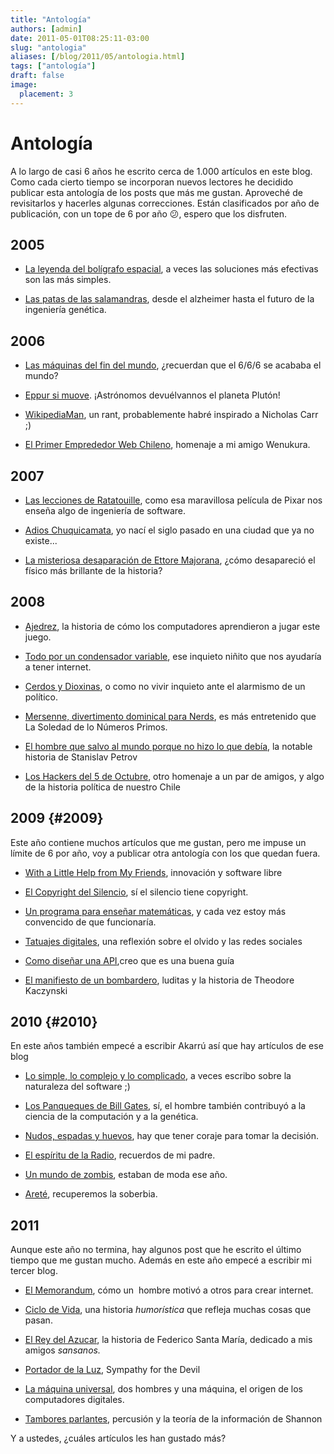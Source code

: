 ```yaml
---
title: "Antología"
authors: [admin]
date: 2011-05-01T08:25:11-03:00
slug: "antologia"
aliases: [/blog/2011/05/antologia.html]
tags: ["antología"]
draft: false
image:
  placement: 3
---
```


# Antología 

A lo largo de casi 6 años he escrito cerca de 1.000 artículos en este
blog. Como cada cierto tiempo se incorporan nuevos lectores he decidido
publicar esta antología de los posts que más me gustan. Aproveché de
revisitarlos y hacerles algunas correcciones. Están clasificados por año
de publicación, con un tope de 6 por año :confused:, espero que los disfruten.

## **2005**

-   [La leyenda del bolígrafo espacial](/blog/2005/08/la-leyenda-del-boligrafo-espacial.html),  a veces las soluciones más efectivas son las más simples.

-   [Las patas de las salamandras](/blog/2005/11/las-patas-de-las-salamandras.html), desde el alzheimer hasta el futuro de la ingeniería genética.

## **2006** 

-   [Las máquinas del fin del mundo](/blog/2006/04/las-maquinas-del-fin-del-mundo.html),  ¿recuerdan que el 6/6/6 se acababa el mundo?

-   [Eppur si muove](/blog/2006/08/eppur-si-muove.html). ¡Astrónomos devuélvannos el planeta Plutón!

-   [WikipediaMan](/blog/2006/10/wikipediaman-o-el-surgimiento-del-nuevo-pedante-seudo-intelectual.html),
    un rant, probablemente habré inspirado a Nicholas Carr ;)

-   [El Primer Emprededor Web Chileno](/blog/2006/12/el-primer-emprendedor-web-chileno.html), homenaje a mi amigo Wenukura.

## **2007**
-   [Las lecciones de Ratatouille](/blog/2007/07/ratatouille-lecciones-de-ingenieria-de-s.html), como esa maravillosa película de Pixar nos enseña algo de ingeniería de software.

-   [Adios Chuquicamata](/blog/2007/09/adios-chuquicamata-2.html),
    yo nací el siglo pasado en una ciudad que ya no existe\...

-   [La misteriosa desaparación de Ettore Majorana](/blog/2007/12/la-misteriosa-desaparicion-de-ettore-majorana.html),
    ¿cómo desapareció el físico más brillante de la historia?

## **2008**

-   [Ajedrez](/blog/2008/01/ajedrez.html), la
    historia de cómo los computadores aprendieron a jugar este juego.

-   [Todo por un condensador variable](/blog/2008/04/todo-por-un-condensador-variable.html), ese inquieto niñito que nos ayudaría a tener internet.

-   [Cerdos y Dioxinas](/blog/2008/07/cerdos-y-dioxinas.html),
    o como no vivir inquieto ante el alarmismo de un político.

-   [Mersenne, divertimento dominical para Nerds](/blog/2008/08/mersenne-divertimento-dominical-para-nerds.html), es más entretenido que La Soledad de lo Números Primos.

-   [El hombre que salvo al mundo porque no hizo lo que debía](/blog/2008/09/el-hombre-que-salvo-al-mundo-porque-no-hizo-lo-que-debia-hacer.html), la notable historia de Stanislav Petrov

-   [Los Hackers del 5 de Octubre](/blog/2008/10/los-hackers-del-5-de-octubre.html),
    otro homenaje a un par de amigos, y algo de la historia política de
    nuestro Chile

**2009** {#2009}
--------

Este año contiene muchos artículos que me gustan, pero me impuse un
límite de 6 por año, voy a publicar otra antología con los que quedan
fuera.

-   [With a Little Help from My Friends](/blog/2009/01/with-a-little-help-from-my-friends-innovacion-y-software-libre.html),
    innovación y software libre

-   [El Copyright del Silencio](/blog/2009/02/el-copyright-del-silencio.html),
    sí el silencio tiene copyright.

-   [Un programa para enseñar matemáticas](/blog/2009/02/un-programa-para-ensenar-matematicas.html),
    y cada vez estoy más convencido de que funcionaría.

-   [Tatuajes digitales](/blog/2009/02/tatuajes-digitales.html),
    una reflexión sobre el olvido y las redes sociales

-   [Como diseñar una API](/blog/2009/03/como-disenar-una-api.html),creo que es una buena guía

-   [El manifiesto de un bombardero](/blog/2009/05/el-manifiesto-de-un-bombardero.html), luditas y la historia de Theodore Kaczynski

2010 {#2010}
----

En este años también empecé a escribir Akarrú así que hay artículos de
ese blog

-   [Lo simple, lo complejo y lo complicado](/blog/2010/06/lo-simple-lo-complejo-y-lo-complicado.html),
    a veces escribo sobre la naturaleza del software ;)

-   [Los Panqueques de Bill Gates](/blog/2010/07/los-panqueques-de-bill-gates.html),
    sí, el hombre también contribuyó a la ciencia de la computación y a
    la genética.

-   [Nudos, espadas y huevos](https://www.akarru.com/blog/2010/06/13/nudos-espadas-y-huevos/),
    hay que tener coraje para tomar la decisión.

-   [El espíritu de la Radio](https://www.akarru.com/blog/2010/09/23/el-espiritu-de-la-radio/),
    recuerdos de mi padre.

-   [Un mundo de zombis](https://www.akarru.com/blog/2010/11/14/un-mundo-de-zombis/),
    estaban de moda ese año.

-   [Areté](https://www.akarru.com/blog/2010/12/11/arete/), recuperemos la
    soberbia.

## 2011

Aunque este año no termina, hay algunos post que he escrito el último
tiempo que me gustan mucho. Además en este año empecé a escribir mi
tercer blog.

-   [El Memorandum](/blog/2011/01/el-memorandum.html), cómo un  hombre motivó a otros para crear internet.

-   [Ciclo de Vida](/blog/2011/01/ciclo-de-vida.html), una
    historia _humorística_ que refleja muchas cosas que pasan.

-   [El Rey del Azucar](/blog/2011/02/el-rey-del-azucar.html), la
    historia de Federico Santa María, dedicado a mis amigos *sansanos.*

-   [Portador de la Luz](https://www.akarru.com/blog/2011/04/10/portador-de-la-luz/),
    Sympathy for the Devil

-   [La máquina universal](https://www.programando.org/blog/2011/04/17/la-maquina-universal.html), dos hombres y una máquina, el origen de los computadores digitales.

-   [Tambores parlantes](/blog/2011/04/tambores-parlantes.html),
    percusión y la teoría de la información de Shannon

Y a ustedes, ¿cuáles artículos les han gustado más?
